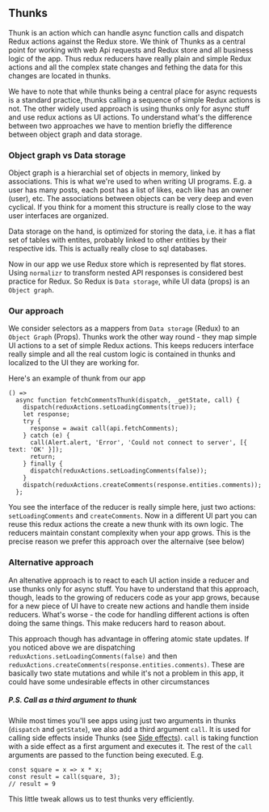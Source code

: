 ## Thunks

Thunk is an action which can handle async function calls and dispatch Redux actions against
the Redux store. We think of Thunks as a central point for working with web Api requests and
Redux store and all business logic of the app. Thus redux reducers have really plain and
simple Redux actions and all the complex state changes and fething the data for this
changes are located in thunks.
 
We have to note that while thunks being a central place for async requests is a standard
practice, thunks calling a sequence of simple Redux actions is not. The other
widely used approach is using thunks only for async stuff and use redux actions as UI
actions. To understand what's the difference between two approaches we have to mention 
briefly the difference between object graph and data storage.
 
### Object graph vs Data storage
 
Object graph is a hierarchial set of objects in memory, linked by associations. This is what we're
used to when writing UI programs. E.g. a user has many posts, each post has a list of
likes, each like has an owner (user), etc. The associations between objects can be
very deep and even cyclical. If you think for a moment this structure is really close to
the way user interfaces are organized.
  
Data storage on the hand, is optimized for storing the data, i.e. it has a flat set of tables
with entites, probably linked to other entities by their respective ids. This is actually
really close to sql databases.
  
Now in our app we use Redux store which is represented by flat stores. Using `normalizr`
to transform nested API responses is considered best practice for Redux. So
Redux is `Data storage`, while UI data (props) is an `Object graph`.
   
### Our approach
 
We consider selectors as a mappers from `Data storage` (Redux) to an `Object Graph` 
(Props). Thunks work the other way round - they map simple UI actions to a set of simple
Redux actions. This keeps reducers interface really simple and all the real custom logic
is contained in thunks and localized to the UI they are working for.
 
Here's an example of thunk from our app
 
 ```
 () =>
   async function fetchCommentsThunk(dispatch, _getState, call) {
     dispatch(reduxActions.setLoadingComments(true));
     let response;
     try {
       response = await call(api.fetchComments);
     } catch (e) {
       call(Alert.alert, 'Error', 'Could not connect to server', [{ text: 'OK' }]);
       return;
     } finally {
       dispatch(reduxActions.setLoadingComments(false));
     }
     dispatch(reduxActions.createComments(response.entities.comments));
   };
 ```
 
 You see the interface of the reducer is really simple here, just two actions: 
 `setLoadingComments` and `createComments`. Now in a different UI part you can reuse
 this redux actions the create a new thunk with its own logic. The reducers maintain constant
 complexity when your app grows. This is the precise reason we prefer this approach
 over the alternaive (see below)
 
### Alternative approach
 
 An altenative approach is to react to each UI action inside a reducer and use thunks only
 for async stuff. You have to understand that this approach, though, leads to the growing
 of reducers code as your app grows, because for a new piece of UI have to create
 new actions and handle them inside reducers. What's worse - the code for handling
 different actions is often doing the same things. This make reducers hard to reason about.
  
 This approach though has advantage in offering atomic state updates. If you noticed above
 we are dispatching `reduxActions.setLoadingComments(false)` and then 
 `reduxActions.createComments(response.entities.comments)`. These are basically two state
 mutations and while it's not a problem in this app, it could have some undesirable 
 effects in other circumstances
  
##### P.S. Call as a third argument to thunk
  
 While most times you'll see apps using just two arguments in thunks 
 (`dispatch` and `getState`), we also add a third argument `call`. It is used for calling
 side effects inside Thunks (see [Side effects](Containers.md)). `call` is taking function
 with a side effect as a first argument and executes it. 
 The rest of the `call` arguments are passed to the function being executed. E.g.
   ```
   const square = x => x * x;
   const result = call(square, 3);
   // result = 9
   ```
   
 This little tweak allows us to test thunks very efficiently.  
 
